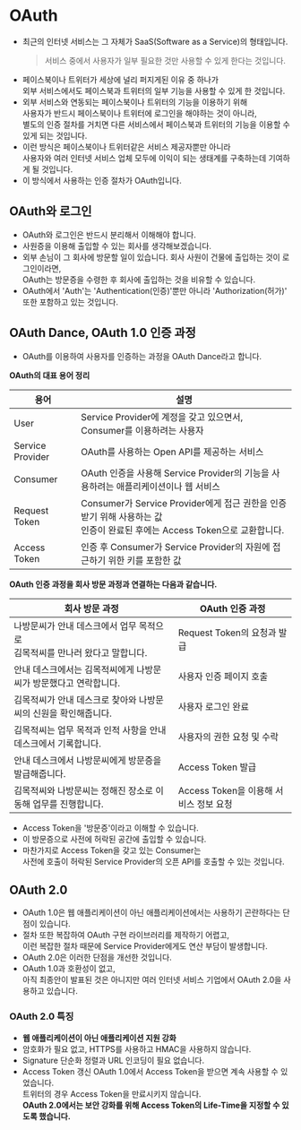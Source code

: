 # OAuth
* 최근의 인터넷 서비스는 그 자체가 SaaS(Software as a Service)의 형태입니다.
    > 서비스 중에서 사용자가 일부 필요한 것만 사용할 수 있게 한다는 것입니다.
* 페이스북이나 트위터가 세상에 널리 퍼지게된 이유 중 하나가<br/>
외부 서비스에서도 페이스북과 트위터의 일부 기능을 사용할 수 있게 한 것입니다.
* 외부 서비스와 연동되는 페이스북이나 트위터의 기능을 이용하기 위해<br/>
사용자가 반드시 페이스북이나 트위터에 로그인을 해야하는 것이 아니라,<br/>
별도의 인증 절차를 거치면 다른 서비스에서 페이스북과 트위터의 기능을 이용할 수 있게 되는 것입니다.
* 이런 방식은 페이스북이나 트위터같은 서비스 제공자뿐만 아니라<br/>
사용자와 여러 인터넷 서비스 업체 모두에 이익이 되는 생태계를 구축하는데 기여하게 될 것입니다.
* 이 방식에서 사용하는 인증 절차가 OAuth입니다.

## OAuth와 로그인
* OAuth와 로그인은 반드시 분리해서 이해해야 합니다.
* 사원증을 이용해 출입할 수 있는 회사를 생각해보겠습니다.
* 외부 손님이 그 회사에 방문할 일이 있습니다. 회사 사원이 건물에 출입하는 것이 로그인이라면,<br/>
OAuth는 방문증을 수령한 후 회사에 출입하는 것을 비유할 수 있습니다.
* OAuth에서 'Auth'는 'Authentication(인증)'뿐만 아니라 'Authorization(허가)' 또한 포함하고 있는 것입니다.

## OAuth Dance, OAuth 1.0 인증 과정
* OAuth를 이용하여 사용자를 인증하는 과정을 OAuth Dance라고 합니다.

**OAuth의 대표 용어 정리**

용어 | 설명
-----|-----
User | Service Provider에 계정을 갖고 있으면서, Consumer를 이용하려는 사용자
Service Provider | OAuth를 사용하는 Open API를 제공하는 서비스
Consumer | OAuth 인증을 사용해 Service Provider의 기능을 사용하려는 애플리케이션이나 웹 서비스
Request Token | Consumer가 Service Provider에게 접근 권한을 인증받기 위해 사용하는 값<br/> 인증이 완료된 후에는 Access Token으로 교환합니다.
Access Token | 인증 후 Consumer가 Service Provider의 자원에 접근하기 위한 키를 포함한 값
 
**OAuth 인증 과정을 회사 방문 과정과 연결하는 다음과 같습니다.**

회사 방문 과정 | OAuth 인증 과정
---------------|-----------------
나방문씨가 안내 데스크에서 업무 목적으로<br/>김목적씨를 만나러 왔다고 말합니다. | Request Token의 요청과 발급
안내 데스크에서는 김목적씨에게 나방문씨가 방문했다고 연락합니다. | 사용자 인증 페이지 호출
김목적씨가 안내 데스크로 찾아와 나방문씨의 신원을 확인해줍니다. | 사용자 로그인 완료
김목적씨는 업무 목적과 인적 사항을 안내 데스크에서 기록합니다. | 사용자의 권한 요청 및 수락
안내 데스크에서 나방문씨에게 방문증을 발급해줍니다. | Access Token 발급
김목적씨와 나방문씨는 정해진 장소로 이동해 업무를 진행합니다. | Access Token을 이용해 서비스 정보 요청

* Access Token을 '방문증'이라고 이해할 수 있습니다.
* 이 방문증으로 사전에 허락된 공간에 출입할 수 있습니다.
* 마찬가지로 Access Token을 갖고 있는 Consumer는<br/>
사전에 호출이 허락된 Service Provider의 오픈 API를 호출할 수 있는 것입니다.

## OAuth 2.0
* OAuth 1.0은 웹 애플리케이션이 아닌 애플리케이션에서는 사용하기 곤란하다는 단점이 있습니다.
* 절차 또한 복잡하여 OAuth 구현 라이브러리를 제작하기 어렵고,<br/>
이런 복잡한 절차 때문에 Service Provider에게도 연산 부담이 발생합니다.
* OAuth 2.0은 이러한 단점을 개선한 것입니다.
* OAuth 1.0과 호환성이 없고,<br/>
아직 최종안이 발표된 것은 아니지만 여러 인터넷 서비스 기업에서 OAuth 2.0을 사용하고 있습니다.

### OAuth 2.0 특징
* **웹 애플리케이션이 아닌 애플리케이션 지원 강화**
* 암호화가 필요 없고, HTTPS를 사용하고 HMAC을 사용하지 않습니다.
* Signature 단순화 정렬과 URL 인코딩이 필요 없습니다.
* Access Token 갱신 OAuth 1.0에서 Access Token을 받으면 계속 사용할 수 있었습니다.<br/>
트위터의 경우 Access Token을 만료시키지 않습니다.<br/> 
**OAuth 2.0에서는 보안 강화를 위해 Access Token의 Life-Time을 지정할 수 있도록 했습니다.**